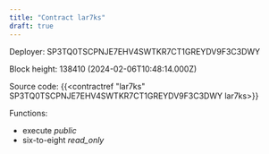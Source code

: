 ```yaml
---
title: "Contract lar7ks"
draft: true
---
```

Deployer: SP3TQ0TSCPNJE7EHV4SWTKR7CT1GREYDV9F3C3DWY


 



Block height: 138410 (2024-02-06T10:48:14.000Z)

Source code: {{<contractref "lar7ks" SP3TQ0TSCPNJE7EHV4SWTKR7CT1GREYDV9F3C3DWY lar7ks>}}

Functions:

* execute _public_
* six-to-eight _read_only_
